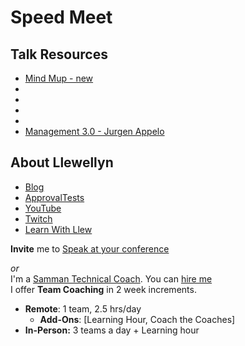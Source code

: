 # Speed Meet

## Talk Resources

* [Mind Mup - new](https://app.mindmup.com/map/new)
* []()
* []()
* []()
* []()
* [Management 3.0 - Jurgen Appelo](https://management30.com/books/management30/)

## About Llewellyn<!-- include: llewellyn.md -->

* [Blog](https://llewellynfalco.blogspot.com/)
* [ApprovalTests](https://github.com/approvals/)
* [YouTube](https://www.youtube.com/user/isidoreus/videos)
* [Twitch](https://www.twitch.tv/llewellynfalco)
* [Learn With Llew](https://github.com/LearnWithLlew)

**Invite** me to [Speak at your conference](Speaking_at_conferences.md)

*or*  
I'm a [Samman Technical Coach](https://sammancoaching.org/). You can [hire me](http://llewellynfalco.blogspot.com/p/hire-me.html)  
I offer **Team Coaching** in 2 week increments.
* **Remote**: 1 team, 2.5 hrs/day  
    * **Add-Ons**: [Learning Hour, Coach the Coaches]
* **In-Person:**  3 teams a day + Learning hour

<!-- endInclude -->
